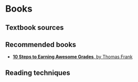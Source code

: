 # Books

## Textbook sources

## Recommended books

- [**10 Steps to Earning Awesome Grades**, by Thomas Frank](https://collegeinfogeek.com/get-better-grades/)

## Reading techniques